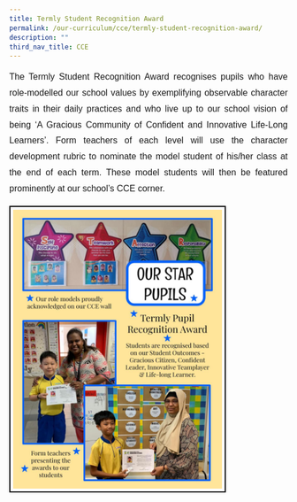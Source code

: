```yaml
---
title: Termly Student Recognition Award
permalink: /our-curriculum/cce/termly-student-recognition-award/
description: ""
third_nav_title: CCE
---
```

<p style="font-family:Arial; font-size:16px; text-align:justify; line-height:1.8">The Termly Student Recognition Award recognises pupils who have role-modelled our school values by exemplifying observable character traits in their daily practices and who live up to our school vision of being ‘A Gracious Community of Confident and Innovative Life-Long Learners’. Form teachers of each level will use the character development rubric to nominate the model student of his/her class at the end of each term. These model students will then be featured prominently at our school’s CCE corner.</p>


<img src="/images/CCE/Termly%20Pupil%20Recognition.jpeg" style="width:75%; border:2px solid black; padding:5px">